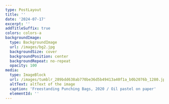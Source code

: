 ```yaml
---
type: PostLayout
title: ''
date: '2024-07-17'
excerpt: ''
addTitleSuffix: true
colors: colors-a
backgroundImage:
  type: BackgroundImage
  url: /images/bg2.jpg
  backgroundSize: cover
  backgroundPosition: center
  backgroundRepeat: no-repeat
  opacity: 100
media:
  type: ImageBlock
  url: /images/tumblr_289bdd638ab770be36d5b49413a40f1a_b0b2076b_1280.jpg
  altText: altText of the image
  caption: 'Freestanding Punching Bags, 2020 / Oil pastel on paper'
  elementId: ''
---
```


